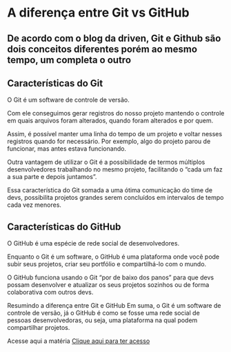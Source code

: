 # A diferença entre Git vs GitHub

## De acordo com o blog da driven, Git e Github são dois conceitos diferentes porém ao mesmo tempo, um completa o outro

## Características do Git
O Git é um software de controle de versão.

Com ele conseguimos gerar registros do nosso projeto mantendo o controle em quais arquivos foram alterados, quando foram alterados e por quem.

Assim, é possível manter uma linha do tempo de um projeto e voltar nesses registros quando for necessário. Por exemplo, algo do projeto parou de funcionar, mas antes estava funcionando.

Outra vantagem de utilizar o Git é a possibilidade de termos múltiplos desenvolvedores trabalhando no mesmo projeto, facilitando o “cada um faz a sua parte e depois juntamos”.

Essa característica do Git somada a uma ótima comunicação do time de devs, possibilita projetos grandes serem concluídos em intervalos de tempo cada vez menores.

## Características do GitHub
O GitHub é uma espécie de rede social de desenvolvedores.

Enquanto o Git é um software, o GitHub é uma plataforma onde você pode subir seus projetos, criar seu portfólio e compartilhá-lo com o mundo. 

O GitHub funciona usando o Git “por de baixo dos panos” para que devs possam desenvolver e atualizar os seus projetos sozinhos ou de forma colaborativa com outros devs.

Resumindo a diferença entre Git e GitHub
Em suma, o Git é um software de controle de versão, já o GitHub é como se fosse uma rede social de pessoas desenvolvedoras, ou seja, uma plataforma na qual podem compartilhar projetos.


Acesse aqui a matéria
[Clique aqui para ter acesso](https://www.driven.com.br/blog/qual-a-diferenca-entre-git-e-github/)

